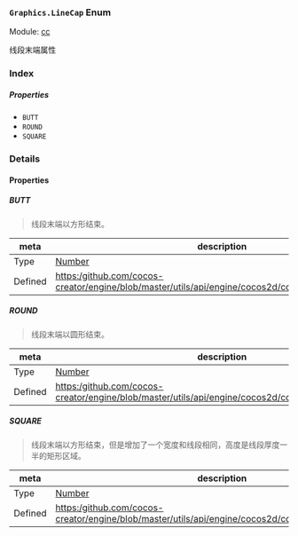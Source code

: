 ### `Graphics.LineCap` Enum



Module: [cc](../modules/cc.md)




线段末端属性

### Index

##### Properties

  - `BUTT`
  - `ROUND`
  - `SQUARE`

### Details

#### Properties


##### BUTT

> 线段末端以方形结束。

| meta | description |
|------|-------------|
| Type | <a href="https://developer.mozilla.org/en/JavaScript/Reference/Global_Objects/Number" class="crosslink external" target="_blank">Number</a> |
| Defined | [https:/github.com/cocos-creator/engine/blob/master/utils/api/engine/cocos2d/core/graphics/types.js:37](https:/github.com/cocos-creator/engine/blob/master/utils/api/engine/cocos2d/core/graphics/types.js#L37) |



##### ROUND

> 线段末端以圆形结束。

| meta | description |
|------|-------------|
| Type | <a href="https://developer.mozilla.org/en/JavaScript/Reference/Global_Objects/Number" class="crosslink external" target="_blank">Number</a> |
| Defined | [https:/github.com/cocos-creator/engine/blob/master/utils/api/engine/cocos2d/core/graphics/types.js:44](https:/github.com/cocos-creator/engine/blob/master/utils/api/engine/cocos2d/core/graphics/types.js#L44) |



##### SQUARE

> 线段末端以方形结束，但是增加了一个宽度和线段相同，高度是线段厚度一半的矩形区域。

| meta | description |
|------|-------------|
| Type | <a href="https://developer.mozilla.org/en/JavaScript/Reference/Global_Objects/Number" class="crosslink external" target="_blank">Number</a> |
| Defined | [https:/github.com/cocos-creator/engine/blob/master/utils/api/engine/cocos2d/core/graphics/types.js:51](https:/github.com/cocos-creator/engine/blob/master/utils/api/engine/cocos2d/core/graphics/types.js#L51) |


